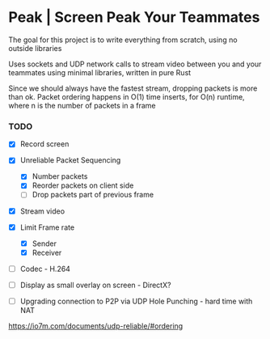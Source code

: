 # Peak | Screen Peak Your Teammates

The goal for this project is to write everything from scratch, using no outside libraries

Uses sockets and UDP network calls to stream video between you and your teammates using minimal libraries, written in pure Rust

Since we should always have the fastest stream, dropping packets is more than ok. Packet ordering happens in O(1) time inserts, for O(n) runtime, where n is the number of packets in a frame

### TODO
- [X] Record screen
- [X] Unreliable Packet Sequencing
    - [X] Number packets
    - [X] Reorder packets on client side
    - [ ] Drop packets part of previous frame
- [X] Stream video
- [X] Limit Frame rate
    - [X] Sender
    - [X] Receiver
- [ ] Codec - H.264
- [ ] Display as small overlay on screen - DirectX?
- [ ] Upgrading connection to P2P via UDP Hole Punching - hard time with NAT


https://io7m.com/documents/udp-reliable/#ordering
